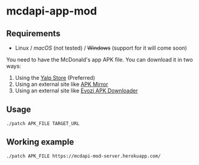 # mcdapi-app-mod

## Requirements
* Linux / _macOS_ (not tested) / ~~Windows~~ (support for it will come soon)

You need to have the McDonald's app APK file. You can download it in two ways:
1. Using the [Yalp Store](https://github.com/yeriomin/YalpStore/releases) (Preferred)
2. Using an external site like [APK Mirror](https://www.apkmirror.com/apk/mcdonalds-apps/)
3. Using an external site like [Evozi APK Downloader](https://apps.evozi.com/apk-downloader/)

## Usage
`./patch APK_FILE TARGET_URL`

## Working example
`./patch APK_FILE https://mcdapi-mod-server.herokuapp.com/`